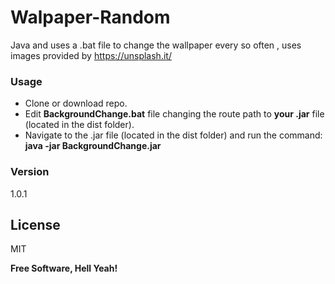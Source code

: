 # Walpaper-Random

Java and uses a .bat file to change the wallpaper every so often , uses images provided by https://unsplash.it/

### Usage

* Clone or download repo.
* Edit **BackgroundChange.bat** file changing the route path to **your .jar** file (located in the dist folder).
* Navigate to the .jar file (located in the dist folder) and run the command: **java -jar BackgroundChange.jar**

### Version
1.0.1

License
----

MIT


**Free Software, Hell Yeah!**

